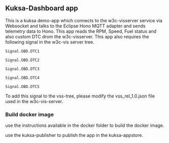 ## Kuksa-Dashboard app

This is a kuksa demo-app which connects to the w3c-visserver service via Websocket and talks to the Eclipse Hono MQTT adapter and sends telemetry data to Hono. This app reads the RPM, Speed, Fuel status and also custom DTC drom the w3c-visserver. This app also requires the following signal in the w3c-vis server tree.

`Signal.OBD.DTC1`

`Signal.OBD.DTC2`

`Signal.OBD.DTC3`

`Signal.OBD.DTC4`

`Signal.OBD.DTC5`

To add this signal to the vss-tree, please modify the vss_rel_1.0.json file used in the w3c-vis-server.


### Build docker image

use the instructions available in the docker folder to build the docker image.

use the kuksa-publisher to publish the app in the kuksa-appstore.


